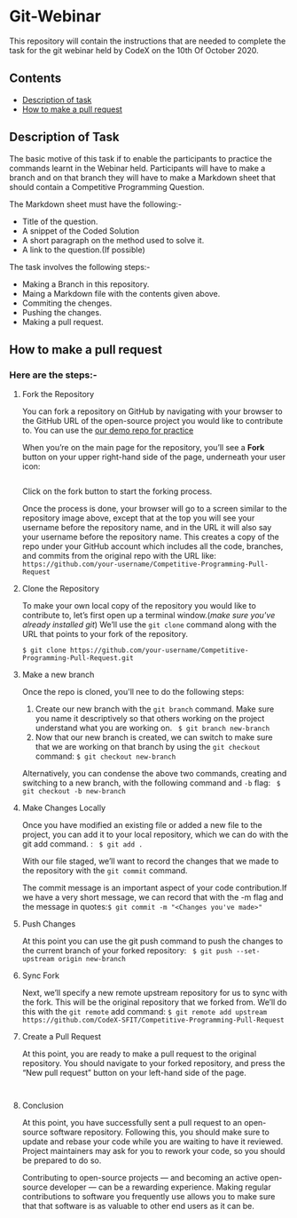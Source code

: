# Git-Webinar
This repository will contain the instructions that are needed to complete the task for the git webinar held by CodeX on the 10th Of October 2020.

## Contents
* [Description of task](#desc)
* [How to make a pull request](#pull)

<a name='desc'>

## Description of Task
The basic motive of this task if to enable the participants to practice the commands learnt in the Webinar held.
Participants will have to make a branch and on that branch they will have to make a Markdown sheet that should contain a Competitive Programming Question.

The Markdown sheet must have the following:-
  * Title of the question.
  * A snippet of the Coded Solution
  * A short paragraph on the method used to solve it.
  * A link to the question.(If possible)
  
The task involves the following steps:-
  * Making a Branch in this repository.
  * Maing a Markdown file with the contents given above.
  * Commiting the chenges.
  * Pushing the changes.
  * Making a pull request.

<a name="pull">

## How to make a pull request

### Here are the steps:-
   1. Fork the Repository
      
      You can fork a repository on GitHub by navigating with your browser to the GitHub URL of the open-source project you would like to contribute to.
      You can use the [our demo repo for practice](https://github.com/CodeX-SFIT/Competitive-Programming-Pull-Request)
      
      When you’re on the main page for the repository, you’ll see a **Fork** button on your upper right-hand side of the page, underneath your user icon:
      
      ![]()
      
      Click on the fork button to start the forking process.
      
      Once the process is done, your browser will go to a screen similar to the repository image above, except that at the top you will see your username before the repository name, and in the URL it will also say your username before the repository name.
      This creates a copy of the repo under your GitHub account which includes all the code, branches, and commits from the original repo with the URL like: 
      ```https://github.com/your-username/Competitive-Programming-Pull-Request```
          
   2. Clone the Repository
      
      To make your own local copy of the repository you would like to contribute to, let’s first open up a terminal window.(*make sure you've already installed git*)
      We’ll use the ```git clone``` command along with the URL that points to your fork of the repository.
      
      ```$ git clone https://github.com/your-username/Competitive-Programming-Pull-Request.git```
   
   3. Make a new branch
      
      Once the repo is cloned, you'll nee to do the following steps:
         1. Create our new branch with the ```git branch``` command. Make sure you name it descriptively so that others working on the project understand what you are working on. ``` $ git branch new-branch```
         2. Now that our new branch is created, we can switch to make sure that we are working on that branch by using the ```git checkout``` command: ```$ git checkout new-branch```
         
      Alternatively, you can condense the above two commands, creating and switching to a new branch, with the following command and ```-b``` flag: ``` $ git checkout -b new-branch```
      
   4. Make Changes Locally
      
      Once you have modified an existing file or added a new file to the project, you can add it to your local repository, which we can do with the git add command. : ``` $ git add .```
      
      With our file staged, we’ll want to record the changes that we made to the repository with the ```git commit``` command.
      
      The commit message is an important aspect of your code contribution.If we have a very short message, we can record that with the -m flag and the message in quotes:```$ git commit -m "<Changes you've made>"```
      
   5. Push Changes
      
      At this point you can use the git push command to push the changes to the current branch of your forked repository: ``` $ git push --set-upstream origin new-branch```
      
   6. Sync Fork
     
      Next, we’ll specify a new remote upstream repository for us to sync with the fork. This will be the original repository that we forked from. We’ll do this with the ```git remote``` add command: ```$ git remote add upstream https://github.com/CodeX-SFIT/Competitive-Programming-Pull-Request```
      
   7. Create a Pull Request
   
       At this point, you are ready to make a pull request to the original repository.
       You should navigate to your forked repository, and press the “New pull request” button on your left-hand side of the page.
              
       ![]()
       
       ![]()

   8. Conclusion
       
      At this point, you have successfully sent a pull request to an open-source software repository. Following this, you should make sure to update and rebase your code while you are waiting to have it reviewed. Project maintainers may ask for you to rework your code, so you should be prepared to do so.

      Contributing to open-source projects — and becoming an active open-source developer — can be a rewarding experience. Making regular contributions to software you frequently use allows you to make sure that that software is as valuable to other end users as it can be.
